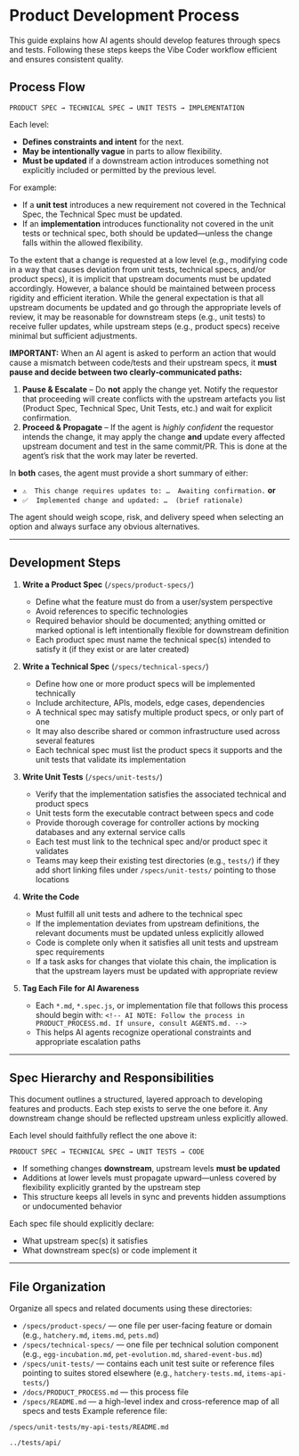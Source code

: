 # Product Development Process

This guide explains how AI agents should develop features through specs and tests. Following these steps keeps the Vibe Coder workflow efficient and ensures consistent quality.

## Process Flow

```
PRODUCT SPEC → TECHNICAL SPEC → UNIT TESTS → IMPLEMENTATION
```

Each level:
- **Defines constraints and intent** for the next.
- **May be intentionally vague** in parts to allow flexibility.
- **Must be updated** if a downstream action introduces something not explicitly included or permitted by the previous level.

For example:
- If a **unit test** introduces a new requirement not covered in the Technical Spec, the Technical Spec must be updated.
- If an **implementation** introduces functionality not covered in the unit tests or technical spec, both should be updated—unless the change falls within the allowed flexibility.

To the extent that a change is requested at a low level (e.g., modifying code in a way that causes deviation from unit tests, technical specs, and/or product specs), it is implicit that upstream documents must be updated accordingly. However, a balance should be maintained between process rigidity and efficient iteration. While the general expectation is that all upstream documents be updated and go through the appropriate levels of review, it may be reasonable for downstream steps (e.g., unit tests) to receive fuller updates, while upstream steps (e.g., product specs) receive minimal but sufficient adjustments.

**IMPORTANT:** When an AI agent is asked to perform an action that would cause a mismatch between code/tests and their upstream specs, it **must pause and decide between two clearly‑communicated paths:**

1. **Pause & Escalate** – Do **not** apply the change yet. Notify the requestor that proceeding will create conflicts with the upstream artefacts you list (Product Spec, Technical Spec, Unit Tests, etc.) and wait for explicit confirmation.
2. **Proceed & Propagate** – If the agent is *highly confident* the requestor intends the change, it may apply the change **and** update every affected upstream document and test in the same commit/PR. This is done at the agent’s risk that the work may later be reverted.

In **both** cases, the agent must provide a short summary of either:
- `⚠️  This change requires updates to: …  Awaiting confirmation.` **or**
- `✅  Implemented change and updated: …  (brief rationale)`

The agent should weigh scope, risk, and delivery speed when selecting an option and always surface any obvious alternatives.

---

## Development Steps

1. **Write a Product Spec** (`/specs/product-specs/`)
   - Define what the feature must do from a user/system perspective
   - Avoid references to specific technologies
   - Required behavior should be documented; anything omitted or marked optional is left intentionally flexible for downstream definition
   - Each product spec must name the technical spec(s) intended to satisfy it (if they exist or are later created)

2. **Write a Technical Spec** (`/specs/technical-specs/`)
   - Define how one or more product specs will be implemented technically
   - Include architecture, APIs, models, edge cases, dependencies
   - A technical spec may satisfy multiple product specs, or only part of one
   - It may also describe shared or common infrastructure used across several features
   - Each technical spec must list the product specs it supports and the unit tests that validate its implementation

3. **Write Unit Tests** (`/specs/unit-tests/`)
   - Verify that the implementation satisfies the associated technical and product specs
   - Unit tests form the executable contract between specs and code
   - Provide thorough coverage for controller actions by mocking databases and any external service calls
   - Each test must link to the technical spec and/or product spec it validates
   - Teams may keep their existing test directories (e.g., `tests/`) if they add short linking files under `/specs/unit-tests/` pointing to those locations

4. **Write the Code**
   - Must fulfill all unit tests and adhere to the technical spec
   - If the implementation deviates from upstream definitions, the relevant documents must be updated unless explicitly allowed
   - Code is complete only when it satisfies all unit tests and upstream spec requirements
   - If a task asks for changes that violate this chain, the implication is that the upstream layers must be updated with appropriate review

5. **Tag Each File for AI Awareness**
   - Each `*.md`, `*.spec.js`, or implementation file that follows this process should begin with:
     `<!-- AI NOTE: Follow the process in PRODUCT_PROCESS.md. If unsure, consult AGENTS.md. -->`
   - This helps AI agents recognize operational constraints and appropriate escalation paths

---

## Spec Hierarchy and Responsibilities

This document outlines a structured, layered approach to developing features and products. Each step exists to serve the one before it. Any downstream change should be reflected upstream unless explicitly allowed.

Each level should faithfully reflect the one above it:

```
PRODUCT SPEC → TECHNICAL SPEC → UNIT TESTS → CODE
```

- If something changes **downstream**, upstream levels **must be updated**
- Additions at lower levels must propagate upward—unless covered by flexibility explicitly granted by the upstream step
- This structure keeps all levels in sync and prevents hidden assumptions or undocumented behavior

Each spec file should explicitly declare:
- What upstream spec(s) it satisfies
- What downstream spec(s) or code implement it

---

## File Organization

Organize all specs and related documents using these directories:

- `/specs/product-specs/` — one file per user-facing feature or domain (e.g., `hatchery.md`, `items.md`, `pets.md`)
- `/specs/technical-specs/` — one file per technical solution component (e.g., `egg-incubation.md`, `pet-evolution.md`, `shared-event-bus.md`)
 - `/specs/unit-tests/` — contains each unit test suite or reference files pointing to suites stored elsewhere (e.g., `hatchery-tests.md`, `items-api-tests/`)
- `/docs/PRODUCT_PROCESS.md` — this process file
- `/specs/README.md` — a high-level index and cross-reference map of all specs and tests
Example reference file:

`/specs/unit-tests/my-api-tests/README.md`
```markdown
../tests/api/
```

